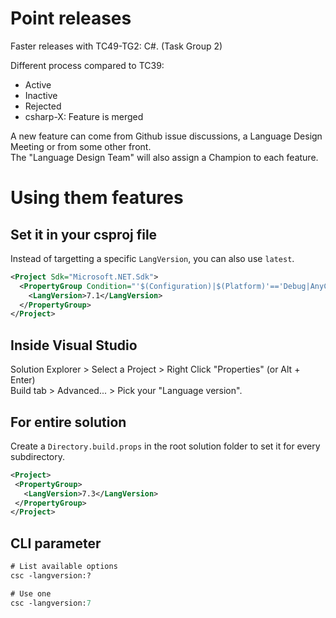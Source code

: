 # Point releases

Faster releases with TC49-TG2: C#. (Task Group 2)

Different process compared to TC39:  
- Active
- Inactive
- Rejected
- csharp-X: Feature is merged

A new feature can come from Github issue discussions, a Language Design Meeting
or from some other front.  
The "Language Design Team" will also assign a Champion to each feature.


Using them features
===================

## Set it in your csproj file

Instead of targetting a specific `LangVersion`, you can also use `latest`.

```xml
<Project Sdk="Microsoft.NET.Sdk">
  <PropertyGroup Condition="'$(Configuration)|$(Platform)'=='Debug|AnyCPU'">
    <LangVersion>7.1</LangVersion>
  </PropertyGroup>
</Project>
```

## Inside Visual Studio

Solution Explorer > Select a Project > Right Click "Properties" (or Alt + Enter)  
Build tab > Advanced... > Pick your "Language version".


## For entire solution

Create a `Directory.build.props` in the root solution folder to set it for every subdirectory.

```xml
<Project>
 <PropertyGroup>
   <LangVersion>7.3</LangVersion>
 </PropertyGroup>
</Project>
```

## CLI parameter

```ps
# List available options
csc -langversion:?

# Use one
csc -langversion:7
```
